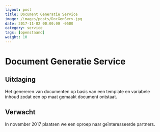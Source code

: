 ```yaml
---
layout: post
title: Document Generatie Service
image: /images/posts/DocGenServ.jpg
date: 2017-11-02 00:00:00 -0500
category: service
tags: [openstaand]
weight: 10
---
```



# Document Generatie Service

## Uitdaging 
Het genereren van documenten op basis van een template en variabele inhoud zodat een op maat gemaakt document ontstaat.
<br>
## Verwacht
In november 2017 plaatsen we een oproep naar geïnteresseerde partners.

